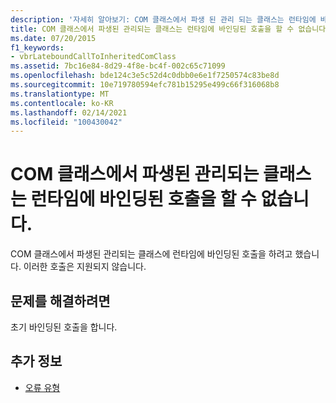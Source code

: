 ```yaml
---
description: '자세히 알아보기: COM 클래스에서 파생 된 관리 되는 클래스는 런타임에 바인딩된 호출을 할 수 없습니다.'
title: COM 클래스에서 파생된 관리되는 클래스는 런타임에 바인딩된 호출을 할 수 없습니다.
ms.date: 07/20/2015
f1_keywords:
- vbrLateboundCallToInheritedComClass
ms.assetid: 7bc16e84-8d29-4f8e-bc4f-002c65c71099
ms.openlocfilehash: bde124c3e5c52d4c0dbb0e6e1f7250574c83be8d
ms.sourcegitcommit: 10e719780594efc781b15295e499c66f316068b8
ms.translationtype: MT
ms.contentlocale: ko-KR
ms.lasthandoff: 02/14/2021
ms.locfileid: "100430042"
---
```

# <a name="managed-classes-derived-from-a-com-class-cannot-be-called-late-bound"></a>COM 클래스에서 파생된 관리되는 클래스는 런타임에 바인딩된 호출을 할 수 없습니다.

COM 클래스에서 파생된 관리되는 클래스에 런타임에 바인딩된 호출을 하려고 했습니다. 이러한 호출은 지원되지 않습니다.

## <a name="to-correct-the-problem"></a>문제를 해결하려면

초기 바인딩된 호출을 합니다.

## <a name="see-also"></a>추가 정보

- [오류 유형](../programming-guide/language-features/error-types.md)
